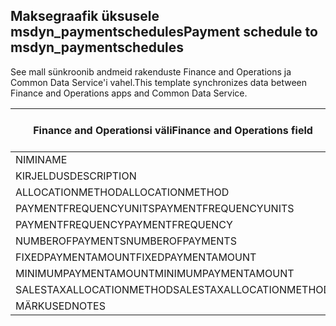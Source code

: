 ## <a name="payment-schedule-to-msdyn_paymentschedules"></a><span data-ttu-id="76d4c-101">Maksegraafik üksusele msdyn_paymentschedules</span><span class="sxs-lookup"><span data-stu-id="76d4c-101">Payment schedule to msdyn_paymentschedules</span></span>

<span data-ttu-id="76d4c-102">See mall sünkroonib andmeid rakenduste Finance and Operations ja Common Data Service'i vahel.</span><span class="sxs-lookup"><span data-stu-id="76d4c-102">This template synchronizes data between Finance and Operations apps and Common Data Service.</span></span>

<span data-ttu-id="76d4c-103">Finance and Operationsi väli</span><span class="sxs-lookup"><span data-stu-id="76d4c-103">Finance and Operations field</span></span> | <span data-ttu-id="76d4c-104">Kaardi tüüp</span><span class="sxs-lookup"><span data-stu-id="76d4c-104">Map type</span></span> | <span data-ttu-id="76d4c-105">Muu Dynamics 365 väli</span><span class="sxs-lookup"><span data-stu-id="76d4c-105">Other Dynamics 365 field</span></span> | <span data-ttu-id="76d4c-106">Vaikeväärtus</span><span class="sxs-lookup"><span data-stu-id="76d4c-106">Default value</span></span>
---|---|---|---
<span data-ttu-id="76d4c-107">NIMI</span><span class="sxs-lookup"><span data-stu-id="76d4c-107">NAME</span></span> | = | <span data-ttu-id="76d4c-108">msdyn_name</span><span class="sxs-lookup"><span data-stu-id="76d4c-108">msdyn_name</span></span> | 
<span data-ttu-id="76d4c-109">KIRJELDUS</span><span class="sxs-lookup"><span data-stu-id="76d4c-109">DESCRIPTION</span></span> | = | <span data-ttu-id="76d4c-110">msdyn_description</span><span class="sxs-lookup"><span data-stu-id="76d4c-110">msdyn_description</span></span> | 
<span data-ttu-id="76d4c-111">ALLOCATIONMETHOD</span><span class="sxs-lookup"><span data-stu-id="76d4c-111">ALLOCATIONMETHOD</span></span> | >< | <span data-ttu-id="76d4c-112">msdyn_allocationmethod</span><span class="sxs-lookup"><span data-stu-id="76d4c-112">msdyn_allocationmethod</span></span> | 
<span data-ttu-id="76d4c-113">PAYMENTFREQUENCYUNITS</span><span class="sxs-lookup"><span data-stu-id="76d4c-113">PAYMENTFREQUENCYUNITS</span></span> | >< | <span data-ttu-id="76d4c-114">msdyn_paymentfrequencyunit</span><span class="sxs-lookup"><span data-stu-id="76d4c-114">msdyn_paymentfrequencyunit</span></span> | 
<span data-ttu-id="76d4c-115">PAYMENTFREQUENCY</span><span class="sxs-lookup"><span data-stu-id="76d4c-115">PAYMENTFREQUENCY</span></span> | = | <span data-ttu-id="76d4c-116">msdyn_paymentfrequency</span><span class="sxs-lookup"><span data-stu-id="76d4c-116">msdyn_paymentfrequency</span></span> | 
<span data-ttu-id="76d4c-117">NUMBEROFPAYMENTS</span><span class="sxs-lookup"><span data-stu-id="76d4c-117">NUMBEROFPAYMENTS</span></span> | = | <span data-ttu-id="76d4c-118">msdyn_numberofpayments</span><span class="sxs-lookup"><span data-stu-id="76d4c-118">msdyn_numberofpayments</span></span> | 
<span data-ttu-id="76d4c-119">FIXEDPAYMENTAMOUNT</span><span class="sxs-lookup"><span data-stu-id="76d4c-119">FIXEDPAYMENTAMOUNT</span></span> | = | <span data-ttu-id="76d4c-120">msdyn_fixedpaymentamount</span><span class="sxs-lookup"><span data-stu-id="76d4c-120">msdyn_fixedpaymentamount</span></span> | 
<span data-ttu-id="76d4c-121">MINIMUMPAYMENTAMOUNT</span><span class="sxs-lookup"><span data-stu-id="76d4c-121">MINIMUMPAYMENTAMOUNT</span></span> | = | <span data-ttu-id="76d4c-122">msdyn_minimumpaymentamount</span><span class="sxs-lookup"><span data-stu-id="76d4c-122">msdyn_minimumpaymentamount</span></span> | 
<span data-ttu-id="76d4c-123">SALESTAXALLOCATIONMETHOD</span><span class="sxs-lookup"><span data-stu-id="76d4c-123">SALESTAXALLOCATIONMETHOD</span></span> | >< | <span data-ttu-id="76d4c-124">msdyn_salestaxallocationmethod</span><span class="sxs-lookup"><span data-stu-id="76d4c-124">msdyn_salestaxallocationmethod</span></span> | 
<span data-ttu-id="76d4c-125">MÄRKUSED</span><span class="sxs-lookup"><span data-stu-id="76d4c-125">NOTES</span></span> | = | <span data-ttu-id="76d4c-126">msdyn_note</span><span class="sxs-lookup"><span data-stu-id="76d4c-126">msdyn_note</span></span> | 
